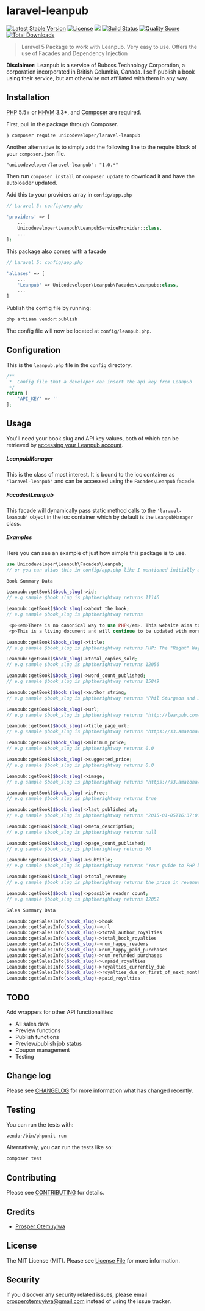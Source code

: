 # laravel-leanpub

[![Latest Stable Version](https://poser.pugx.org/unicodeveloper/laravel-leanpub/v/stable.svg)](https://packagist.org/packages/unicodeveloper/laravel-leanpub)
[![License](https://poser.pugx.org/unicodeveloper/laravel-leanpub/license.svg)](LICENSE.md)
![](https://img.shields.io/badge/unicodeveloper-approved-brightgreen.svg)
[![Build Status](https://img.shields.io/travis/unicodeveloper/laravel-leanpub.svg)](https://travis-ci.org/unicodeveloper/laravel-leanpub)
[![Quality Score](https://img.shields.io/scrutinizer/g/unicodeveloper/laravel-leanpub.svg?style=flat-square)](https://scrutinizer-ci.com/g/unicodeveloper/laravel-leanpub)
[![Total Downloads](https://img.shields.io/packagist/dt/unicodeveloper/laravel-leanpub.svg?style=flat-square)](https://packagist.org/packages/unicodeveloper/laravel-leanpub)

> Laravel 5 Package to work with Leanpub. Very easy to use. Offers the use of Facades and Dependency Injection

**Disclaimer:** Leanpub is a service of Ruboss Technology Corporation, a corporation incorporated in British Columbia, Canada. I self-publish a book
using their service, but am otherwise not affiliated with them in any way.

## Installation

[PHP](https://php.net) 5.5+ or [HHVM](http://hhvm.com) 3.3+, and [Composer](https://getcomposer.org) are required.

First, pull in the package through Composer.

``` bash
$ composer require unicodeveloper/laravel-leanpub
```

Another alternative is to simply add the following line to the require block of your `composer.json` file.

```
"unicodeveloper/laravel-leanpub": "1.0.*"
```

Then run `composer install` or `composer update` to download it and have the autoloader updated.

Add this to your providers array in `config/app.php`

```php
// Laravel 5: config/app.php

'providers' => [
    ...
    Unicodeveloper\Leanpub\LeanpubServiceProvider::class,
    ...
];
```

This package also comes with a facade

```php
// Laravel 5: config/app.php

'aliases' => [
    ...
    'Leanpub' => Unicodeveloper\Leanpub\Facades\Leanpub::class,
    ...
]
```

Publish the config file by running:

```bash
php artisan vendor:publish
```

The config file will now be located at `config/leanpub.php`.

## Configuration

This is the `leanpub.php` file in the `config` directory.

```php
/**
 *  Config file that a developer can insert the api key from Leanpub
 */
return [
    'API_KEY' => ''
];
```

## Usage

You'll need your book slug and API key values, both of which can be retrieved by [accessing your Leanpub account](https://leanpub.com/dashboard).

##### LeanpubManager

This is the class of most interest. It is bound to the ioc container as `'laravel-leanpub'` and can be accessed using the `Facades\Leanpub` facade.

##### Facades\Leanpub

This facade will dynamically pass static method calls to the `'laravel-leanpub'` object in the ioc container which by default is the `LeanpubManager` class.


##### Examples

Here you can see an example of just how simple this package is to use.

```php
use Unicodeveloper\Leanpub\Facades\Leanpub;
// or you can alias this in config/app.php like I mentioned initially above

Book Summary Data

Leanpub::getBook($book_slug)->id;
// e.g sample $book_slug is phptherightway returns 11146

Leanpub::getBook($book_slug)->about_the_book;
// e.g sample $book_slug is phptherightway returns

 <p><em>There is no canonical way to use PHP</em>. This website aims to introduce new PHP developers to some topics which they may not discover until it is too late, and aims to give seasoned pros some fresh ideas on those topics they’ve been doing for years without ever reconsidering. This ebook will also not tell you which tools to use, but instead offer suggestions for multiple options, when possible explaining the differences in approach and use-case.</p>\r\n
 <p>This is a living document and will continue to be updated with more helpful information and examples as they become available.</p>

Leanpub::getBook($book_slug)->title;
// e.g sample $book_slug is phptherightway returns PHP: The "Right" Way

Leanpub::getBook($book_slug)->total_copies_sold;
// e.g sample $book_slug is phptherightway returns 12056

Leanpub::getBook($book_slug)->word_count_published;
// e.g sample $book_slug is phptherightway returns 15849

Leanpub::getBook($book_slug)->author_string;
// e.g sample $book_slug is phptherightway returns "Phil Sturgeon and Josh Lockhart"

Leanpub::getBook($book_slug)->url;
// e.g sample $book_slug is phptherightway returns "http://leanpub.com/phptherightway"

Leanpub::getBook($book_slug)->title_page_url;
// e.g sample $book_slug is phptherightway returns "https://s3.amazonaws.com/titlepages.leanpub.com/phptherightway/original?1425544606"

Leanpub::getBook($book_slug)->minimum_price;
// e.g sample $book_slug is phptherightway returns 0.0

Leanpub::getBook($book_slug)->suggested_price;
// e.g sample $book_slug is phptherightway returns 0.0

Leanpub::getBook($book_slug)->image;
// e.g sample $book_slug is phptherightway returns "https://s3.amazonaws.com/titlepages.leanpub.com/phptherightway/medium?1425544606"

Leanpub::getBook($book_slug)->isFree;
// e.g sample $book_slug is phptherightway returns true

Leanpub::getBook($book_slug)->last_published_at;
// e.g sample $book_slug is phptherightway returns "2015-01-05T16:37:01Z"

Leanpub::getBook($book_slug)->meta_description;
// e.g sample $book_slug is phptherightway returns null

Leanpub::getBook($book_slug)->page_count_published;
// e.g sample $book_slug is phptherightway returns 70

Leanpub::getBook($book_slug)->subtitle;
// e.g sample $book_slug is phptherightway returns "Your guide to PHP best practices, coding standards,  and authoritative tutorials."

Leanpub::getBook($book_slug)->total_revenue;
// e.g sample $book_slug is phptherightway returns the price in revenue if the book is not free. For a book that is free like this, there is no `total_revenue` attribute

Leanpub::getBook($book_slug)->possible_reader_count;
// e.g sample $book_slug is phptherightway returns 12052

Sales Summary Data

Leanpub::getSalesInfo($book_slug)->book
Leanpub::getSalesInfo($book_slug)->url
Leanpub::getSalesInfo($book_slug)->total_author_royalties
Leanpub::getSalesInfo($book_slug)->total_book_royalties
Leanpub::getSalesInfo($book_slug)->num_happy_readers
Leanpub::getSalesInfo($book_slug)->num_happy_paid_purchases
Leanpub::getSalesInfo($book_slug)->num_refunded_purchases
Leanpub::getSalesInfo($book_slug)->unpaid_royalties
Leanpub::getSalesInfo($book_slug)->royalties_currently_due
Leanpub::getSalesInfo($book_slug)->royalties_due_on_first_of_next_month
Leanpub::getSalesInfo($book_slug)->paid_royalties

```


## TODO

Add wrappers for other API functionalities:

- All sales data
- Preview functions
- Publish functions
- Preview/publish job status
- Coupon management
- Testing

## Change log

Please see [CHANGELOG](CHANGELOG.md) for more information what has changed recently.

## Testing

You can run the tests with:

```bash
vendor/bin/phpunit run
```

Alternatively, you can run the tests like so:

```bash
composer test
```

## Contributing

Please see [CONTRIBUTING](CONTRIBUTING.md) for details.

## Credits

- [Prosper Otemuyiwa](https://twitter.com/unicodeveloper)

## License

The MIT License (MIT). Please see [License File](LICENSE.md) for more information.

## Security

If you discover any security related issues, please email [prosperotemuyiwa@gmail.com](prosperotemuyiwa@gmail.com) instead of using the issue tracker.